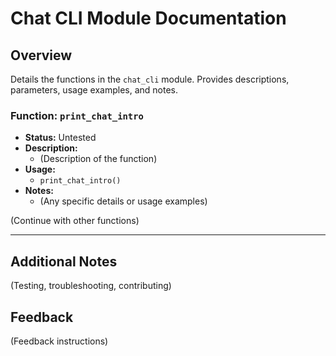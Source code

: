 # Chat CLI Module Documentation

## Overview
Details the functions in the `chat_cli` module. Provides descriptions, parameters, usage examples, and notes.

### Function: `print_chat_intro`
- **Status:** Untested
- **Description:** 
  - (Description of the function)
- **Usage:**
  - `print_chat_intro()`
- **Notes:**
  - (Any specific details or usage examples)

(Continue with other functions)

---

## Additional Notes
(Testing, troubleshooting, contributing)

## Feedback
(Feedback instructions)


